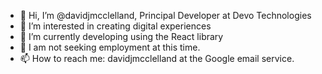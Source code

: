 - 👋 Hi, I’m @davidjmcclelland, Principal Developer at Devo Technologies
- 👀 I’m interested in creating digital experiences
- 🌱 I’m currently developing using the React library
- 💞️ I am not seeking employment at this time.
- 📫 How to reach me: davidjmcclelland at the Google email service.

<!---
davidjmcclelland/davidjmcclelland is a ✨ special ✨ repository because its `README.md` (this file) appears on your GitHub profile.
You can click the Preview link to take a look at your changes.
--->

